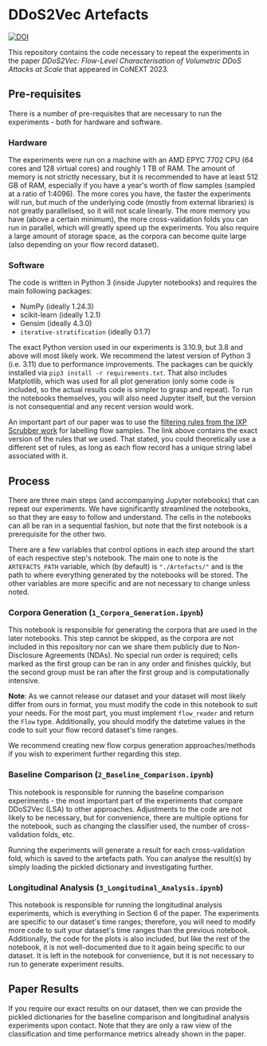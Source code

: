 # DDoS2Vec Artefacts

[![DOI](https://zenodo.org/badge/698526784.svg)](https://zenodo.org/doi/10.5281/zenodo.10004864)

This repository contains the code necessary to repeat the experiments in the paper _DDoS2Vec: Flow-Level Characterisation of Volumetric DDoS Attacks at Scale_ that appeared in CoNEXT 2023.

## Pre-requisites

There is a number of pre-requisites that are necessary to run the experiments - both for hardware and software.

### Hardware

The experiments were run on a machine with an AMD EPYC 7702 CPU (64 cores and 128 virtual cores) and roughly 1 TB of RAM.
The amount of memory is not strictly necessary, but it is recommended to have at least 512 GB of RAM, especially if you have a year's worth of flow samples (sampled at a ratio of 1:4096).
The more cores you have, the faster the experiments will run, but much of the underlying code (mostly from external libraries) is not greatly parallelised, so it will not scale linearly.
The more memory you have (above a certain minimum), the more cross-validation folds you can run in parallel, which will greatly speed up the experiments.
You also require a large amount of storage space, as the corpora can become quite large (also depending on your flow record dataset).

### Software

The code is written in Python 3 (inside Jupyter notebooks) and requires the main following packages:
- NumPy (ideally 1.24.3)
- scikit-learn (ideally 1.2.1)
- Gensim (ideally 4.3.0)
- `iterative-stratification` (ideally 0.1.7)

The exact Python version used in our experiments is 3.10.9, but 3.8 and above will most likely work. We recommend the latest version of Python 3 (i.e. 3.11) due to performance improvements.
The packages can be quickly installed via `pip3 install -r requirements.txt`.
That also includes Matplotlib, which was used for all plot generation (only some code is included, so the actual results code is simpler to grasp and repeat).
To run the notebooks themselves, you will also need Jupyter itself, but the version is not consequential and any recent version would work.

An important part of our paper was to use the [filtering rules from the IXP Scrubber work](https://github.com/DE-CIX/ripe84-learning-acls/blob/b917577d306a2a3a1b2ae19928dd2f19db5da96c/rules_0.9.json) for labelling flow samples.
The link above contains the exact version of the rules that we used.
That stated, you could theoretically use a different set of rules, as long as each flow record has a unique string label associated with it.

## Process

There are three main steps (and accompanying Jupyter notebooks) that can repeat our experiments.
We have significantly streamlined the notebooks, so that they are easy to follow and understand.
The cells in the notebooks can all be ran in a sequential fashion, but note that the first notebook is a prerequisite for the other two.

There are a few variables that control options in each step around the start of each respective step's notebook.
The main one to note is the `ARTEFACTS_PATH` variable, which (by default) is `"./Artefacts/"` and is the path to where everything generated by the notebooks will be stored.
The other variables are more specific and are not necessary to change unless noted.

### Corpora Generation (`1_Corpora_Generation.ipynb`)

This notebook is responsible for generating the corpora that are used in the later notebooks.
This step cannot be skipped, as the corpora are not included in this repository nor can we share them publicly due to Non-Disclosure Agreements (NDAs).
No special run order is required; cells marked as the first group can be ran in any order and finishes quickly, but the second group must be ran after the first group and is computationally intensive.

**Note**: As we cannot release our dataset and your dataset will most likely differ from ours in format, you must modify the code in this notebook to suit your needs.
For the most part, you must implement `flow_reader` and return the `Flow` type.
Additionally, you should modify the datetime values in the code to suit your flow record dataset's time ranges.

We recommend creating new flow corpus generation approaches/methods if you wish to experiment further regarding this step.

### Baseline Comparison (`2_Baseline_Comparison.ipynb`)

This notebook is responsible for running the baseline comparison experiments - the most important part of the experiments that compare DDoS2Vec (LSA) to other approaches.
Adjustments to the code are not likely to be necessary, but for convenience, there are multiple options for the notebook, such as changing the classifier used, the number of cross-validation folds, etc.

Running the experiments will generate a result for each cross-validation fold, which is saved to the artefacts path.
You can analyse the result(s) by simply loading the pickled dictionary and investigating further.

### Longitudinal Analysis (`3_Longitudinal_Analysis.ipynb`)

This notebook is responsible for running the longitudinal analysis experiments, which is everything in Section 6 of the paper.
The experiments are specific to our dataset's time ranges; therefore, you will need to modify more code to suit your dataset's time ranges than the previous notebook.
Additionally, the code for the plots is also included, but like the rest of the notebook, it is not well-documented due to it again being specific to our dataset.
It is left in the notebook for convenience, but it is not necessary to run to generate experiment results.

## Paper Results

If you require our exact results on our dataset, then we can provide the pickled dictionaries for the baseline comparison and longitudinal analysis experiments upon contact.
Note that they are only a raw view of the classification and time performance metrics already shown in the paper.

